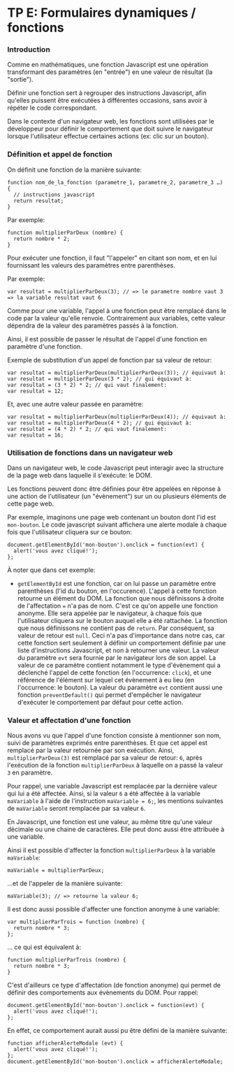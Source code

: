 # TP E: Formulaires dynamiques / fonctions

### Introduction

Comme en mathématiques, une fonction Javascript est une opération transformant des paramètres (en "entrée") en une valeur de résultat (la "sortie").

Définir une fonction sert à regrouper des instructions Javascript, afin qu'elles puissent être exécutées à différentes occasions, sans avoir à répéter le code correspondant.

Dans le contexte d'un navigateur web, les fonctions sont utilisées par le développeur pour définir le comportement que doit suivre le navigateur lorsque l'utilisateur effectue certaines actions (ex: clic sur un bouton).

### Définition et appel de fonction

On définit une fonction de la manière suivante:

```
function nom_de_la_fonction (parametre_1, parametre_2, parametre_3 …) {
  // instructions javascript
  return resultat;
}
```

Par exemple:

```
function multiplierParDeux (nombre) {
  return nombre * 2;
}
```

Pour exécuter une fonction, il faut "l'appeler" en citant son nom, et en lui fournissant les valeurs des paramètres entre parenthèses.

Par exemple:

```
var resultat = multiplierParDeux(3); // => le parametre nombre vaut 3 => la variable resultat vaut 6
```

Comme pour une variable, l'appel à une fonction peut être remplacé dans le code par la valeur qu'elle renvoie. Contrairement aux variables, cette valeur dépendra de la valeur des paramètres passés à la fonction.

Ainsi, il est possible de passer le résultat de l'appel d'une fonction en paramètre d'une fonction.

Exemple de substitution d'un appel de fonction par sa valeur de retour:

```
var resultat = multiplierParDeux(multiplierParDeux(3)); // équivaut à:
var resultat = multiplierParDeux(3 * 2); // qui équivaut à:
var resultat = (3 * 2) * 2; // qui vaut finalement:
var resultat = 12;
```

Et, avec une autre valeur passée en paramètre:

```
var resultat = multiplierParDeux(multiplierParDeux(4)); // équivaut à:
var resultat = multiplierParDeux(4 * 2); // qui équivaut à:
var resultat = (4 * 2) * 2; // qui vaut finalement:
var resultat = 16;
```

### Utilisation de fonctions dans un navigateur web

Dans un navigateur web, le code Javascript peut interagir avec la structure de la page web dans laquelle il s'exécute: le DOM.

Les fonctions peuvent donc être définies pour être appelées en réponse à une action de l'utilisateur (un "évènement") sur un ou plusieurs éléments de cette page web.

Par exemple, imaginons une page web contenant un bouton dont l'id est `mon-bouton`. Le code javascript suivant affichera une alerte modale à chaque fois que l'utilisateur cliquera sur ce bouton:

```
document.getElementById('mon-bouton').onclick = function(evt) {
  alert('vous avez cliqué!');
};
```

À noter que dans cet exemple:
- `getElementById` est une fonction, car on lui passe un paramètre entre parenthèses (l'id du bouton, en l'occurence). L'appel à cette fonction retourne un élément du DOM.
La fonction que nous définissons à droite de l'affectation `=` n'a pas de nom. C'est ce qu'on appelle une fonction anonyme. Elle sera appelée par le navigateur, à chaque fois que l'utilisateur cliquera sur le bouton auquel elle a été rattachée.
La fonction que nous définissons ne contient pas de `return`. Par conséquent, sa valeur de retour est `null`. Ceci n'a pas d'importance dans notre cas, car cette fonction sert seulement à définir un comportement définie par une liste d'instructions Javascript, et non à retourner une valeur.
La valeur du paramètre `evt` sera fournie par le navigateur lors de son appel. La valeur de ce paramètre contient notamment le type d'évènement qui a déclenché l'appel de cette fonction (en l'occurrence: `click`), et une référence de l'élément sur lequel cet évènement à eu lieu (en l'occurrence: le bouton).
La valeur du paramètre `evt` contient aussi une fonction `preventDefault()` qui permet d'empêcher le navigateur d'exécuter le comportement par défaut pour cette action.

### Valeur et affectation d'une fonction

Nous avons vu que l'appel d'une fonction consiste à mentionner son nom, suivi de paramètres exprimés entre parenthèses. Et que cet appel est remplacé par la valeur retournée par son exécution. Ainsi, `multiplierParDeux(3)` est remplacé par sa valeur de retour: `6`, après l'exécution de la fonction `multiplierParDeux` à laquelle on a passé la valeur `3` en paramètre.

Pour rappel, une variable Javascript est remplacée par la dernière valeur qui lui a été affectée. Ainsi, si la valeur `6` a été affectée à la variable `maVariable` à l'aide de l'instruction `maVariable = 6;`, les mentions suivantes de `maVariable` seront remplacée par sa valeur `6`.

En Javascript, une fonction est une valeur, au même titre qu'une valeur décimale ou une chaine de caractères. Elle peut donc aussi être attribuée à une variable.

Ainsi il est possible d'affecter la fonction `multiplierParDeux` à la variable `maVariable`:

```
maVariable = multiplierParDeux;
```

…et de l'appeler de la manière suivante:

```
maVariable(3); // => retourne la valeur 6;
```

Il est donc aussi possible d'affecter une fonction anonyme à une variable:

```
var multiplierParTrois = function (nombre) {
  return nombre * 3;
};
```

… ce qui est équivalent à:

```
function multiplierParTrois (nombre) {
  return nombre * 3;
}
```

C'est d'ailleurs ce type d'affectation (de fonction anonyme) qui permet de définir des comportements aux évènements du DOM. Pour rappel:

```
document.getElementById('mon-bouton').onclick = function(evt) {
  alert('vous avez cliqué!');
};
```

En effet, ce comportement aurait aussi pu être défini de la manière suivante:

```
function afficherAlerteModale (evt) {
  alert('vous avez cliqué!');
};
document.getElementById('mon-bouton').onclick = afficherAlerteModale;
```
